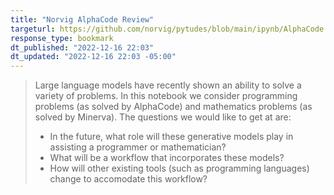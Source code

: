 ```yaml
---
title: "Norvig AlphaCode Review"
targeturl: https://github.com/norvig/pytudes/blob/main/ipynb/AlphaCode.ipynb
response_type: bookmark
dt_published: "2022-12-16 22:03"
dt_updated: "2022-12-16 22:03 -05:00"
---
```


> Large language models have recently shown an ability to solve a variety of problems. In this notebook we consider programming problems (as solved by AlphaCode) and mathematics problems (as solved by Minerva). The questions we would like to get at are:
> 
>   - In the future, what role will these generative models play in assisting a programmer or mathematician?
>   - What will be a workflow that incorporates these models?
>   - How will other existing tools (such as programming languages) change to accomodate this workflow?
> 